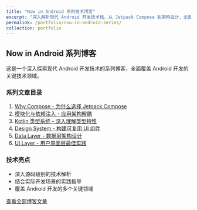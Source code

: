 ```yaml
---
title: "Now in Android 系列技术博客"
excerpt: "深入解析现代 Android 开发技术栈，从 Jetpack Compose 到架构设计，全面覆盖 Android 开发最佳实践。"
permalink: /portfolio/now-in-android-series/
collection: portfolio
---
```


## Now in Android 系列博客

这是一个深入探索现代 Android 开发技术的系列博客，全面覆盖 Android 开发的关键技术领域。

### 系列文章目录

1. [Why Compose - 为什么选择 Jetpack Compose](/Now-In-Android-精讲-1-Why-Compose/)
2. [模块化与依赖注入 - 应用架构解耦](/Now-In-Android-精讲-2-模块化与依赖注入/)
3. [Kotlin 类型系统 - 深入理解类型特性](/Now-In-Android-精讲-3-眼花缭乱的-Kotlin-类型/)
4. [Design System - 构建可复用 UI 组件](/Now-In-Android-精讲-4-Design-system/)
5. [Data Layer - 数据层架构设计](/Now-In-Android-精讲-5-Data-Layer/)
6. [UI Layer - 用户界面层最佳实践](/Now-In-Android-精讲-6-UI-Layer/)

### 技术亮点
- 深入源码级别的技术解析
- 结合实际开发场景的实践指导
- 覆盖 Android 开发的多个关键领域

[查看全部博客文章](/year-archive/)